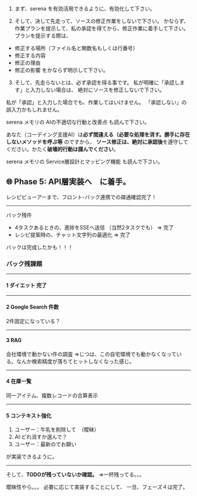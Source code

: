 1. まず、serena を有効活用できるように、有効化して下さい。

2. そして、決して先走って、ソースの修正作業をしないで下さい。
かならず、作業プランを提示して、私の承認を得てから、修正作業に着手して下さい。
プランを提示する際は、
- 修正する場所（ファイル名と関数名もしくは行番号）
- 修正する内容
- 修正の理由
- 修正の影響
をかならず明示して下さい。

3. そして、先走らないとは、必ず承認を得る事です。
私が明確に「承認します」と入力しない場合は、
絶対にソースを修正しないで下さい。

私が「承認」と入力した場合でも、作業してはいけません。
「承認しない」の誤入力かもしれません。

serena メモリの AIの不適切な行動と改善点 も読んで下さい。

あなた（コーデイング支援AI）は**必ず間違える（必要な処理を消す。勝手に存在しないメソッドを呼ぶ等** のですから、
**ソース修正は、絶対に承認後**を遵守してください。かたく**破壊的行動は謹んでください**。

serena メモリの Service層設計とマッピング機能 も読んで下さい。


## 🌐 Phase 5: API層実装へ　に着手。
レシピビューアーまで、フロント-バック連携での疎通確認完了！

---
バック残件
- 4タスクあるときの、進捗をSSEへ送信  （当然2タスクでも） ⇒ 完了
- レシピ提案時の、チャット文字列の最適化 ⇒ 完了

バックは完成したかも！！！

### バック残課題
---
#### 1 ダイエット 完了

---
#### 2 Google Search 件数

2件固定になっている？

---
#### 3 RAG

会社環境で動かない件の調査
⇒じつは、この自宅環境でも動かなくなっている。なんか検索精度が落ちてヒットしなくなった感じ。

---
#### 4 在庫一覧

同一アイテム、複数レコードの合算表示

---
#### 5 コンテキスト強化

1. ユーザー：牛乳を削除して　（曖昧）
2. AI:どれ消すか選んで？
3. ユーザー：最新のでお願い

が実装できるように。

---

そして、**TODOが残っていないか確認。**
⇒一杯残ってる。。。

曖昧性やら。。。
必要に応じて実装することにして、
一旦、フェーズ４は完了。

